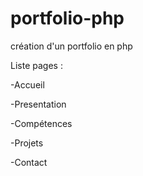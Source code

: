 # portfolio-php

création d'un portfolio en php

Liste pages :

-Accueil

-Presentation

-Compétences

-Projets

-Contact
